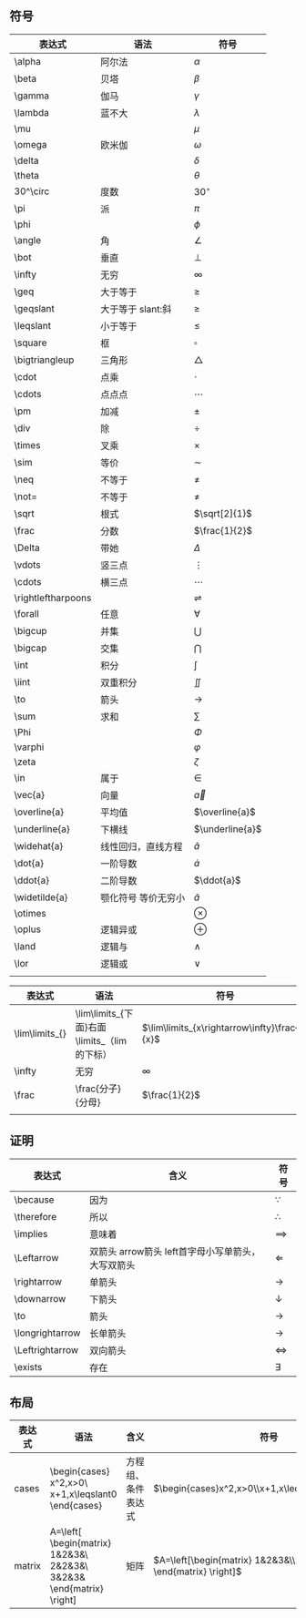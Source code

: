 
## 符号
| 表达式             | 语法                 | 符号                 |
| ------------------ | -------------------- | -------------------- |
| \alpha             | 阿尔法               | $\alpha$             |
| \beta              | 贝塔                 | $\beta$              |
| \gamma             | 伽马                 | $\gamma$             |
| \lambda            | 蓝不大               | $\lambda$            |
| \mu                |                      | $\mu$                |
| \omega             | 欧米伽               | $\omega$             |
| \delta             |                      | $\delta$             |
| \theta             |                      | $\theta$             |
| 30^\circ           | 度数                 | $30^\circ$           |
| \pi                | 派                   | $\pi$                |
| \phi               |                      | $\phi$               |
| \angle             | 角                   | $\angle$             |
| \bot               | 垂直                 | $\bot$               |
| \infty             | 无穷                 | $\infty$             |
| \geq               | 大于等于             | $\geq$               |
| \geqslant          | 大于等于   slant:斜  | $\geqslant$          |
| \leqslant          | 小于等于             | $\leqslant$          |
| \square            | 框                   | $\square$            |
| \bigtriangleup     | 三角形               | $\bigtriangleup$     |
| \cdot              | 点乘                 | $\cdot$              |
| \cdots             | 点点点               | $\cdots$             |
| \pm                | 加减                 | $\pm$                |
| \div               | 除                   | $\div$               |
| \times             | 叉乘                 | $\times$             |
| \sim               | 等价                 | $\sim$               |
| \neq               | 不等于               | $\neq$               |
| \not=              | 不等于               | $\not=$              |
| \sqrt              | 根式                 | $\sqrt[2]{1}$        |
| \frac              | 分数                 | $\frac{1}{2}$        |
| \Delta             | 带她                 | $\Delta$             |
| \vdots             | 竖三点               | $\vdots$             |
| \cdots             | 横三点               | $\cdots$             |
| \rightleftharpoons |                      | $\rightleftharpoons$ |
| \forall            | 任意                 | $\forall$            |
| \bigcup            | 并集                 | $\bigcup$            |
| \bigcap            | 交集                 | $\bigcap$            |
| \int               | 积分                 | $\int$               |
| \iint              | 双重积分             | $\iint$              |
| \to                | 箭头                 | $\to$                |
| \sum               | 求和                 | $\sum$               |
| \Phi               |                      | $\Phi$               |
| \varphi            |                      | $\varphi$            |
| \zeta              |                      | $\zeta$              |
| \in                | 属于                 | $\in$                |
| \vec{a}            | 向量                 | $\vec{a}$            |
| \overline{a}       | 平均值               | $\overline{a}$       |
| \underline{a}      | 下横线               | $\underline{a}$      |
| \widehat{a}        | 线性回归，直线方程   | $\widehat{a}$        |
| \dot{a}            | 一阶导数             | $\dot{a}$            |
| \ddot{a}           | 二阶导数             | $\ddot{a}$           |
| \widetilde{a}      | 颚化符号  等价无穷小 | $\widetilde{a}$      |
| \otimes            |                      | $\otimes$            |
| \oplus             | 逻辑异或             | $\oplus$             |
| \land              | 逻辑与               | $\land$              |
| \lor               | 逻辑或               | $\lor$               |
|                    |                      |                      |

| 表达式         | 语法                                             | 符号                                          |
| -------------- | ------------------------------------------------ | --------------------------------------------- |
| \lim\limits_{} | \lim\limits_{下面}右面     \limits_（lim的下标） | $\lim\limits_{x\rightarrow\infty}\frac{1}{x}$ |
| \infty         | 无穷                                             | $\infty$                                      |
| \frac          | \frac{分子}{分母}                                | $\frac{1}{2}$                                 |
|                |                                                  |                                               |

## 证明

| 表达式          | 含义                                               | 符号              |
| --------------- | -------------------------------------------------- | ----------------- |
| \because        | 因为                                               | $\because$        |
| \therefore      | 所以                                               | $\therefore$      |
| \implies        | 意味着                                             | $\implies$        |
| \Leftarrow      | 双箭头  arrow箭头 left首字母小写单箭头，大写双箭头 | $\Leftarrow$      |
| \rightarrow     | 单箭头                                             | $\rightarrow$     |
| \downarrow      | 下箭头                                             | $\downarrow$      |
| \to             | 箭头                                               | $\to$             |
| \longrightarrow | 长单箭头                                           | $\longrightarrow$ |
| \Leftrightarrow | 双向箭头                                           | $\Leftrightarrow$ |
| \exists         | 存在                                               | $\exists$         |

## 布局

| 表达式 | 语法                                                         | 含义               | 符号                                                         |
| ------ | ------------------------------------------------------------ | ------------------ | ------------------------------------------------------------ |
| cases  | \begin{cases}<br/>x^2,x>0\\<br/>x+1,x\leqslant0<br/>\end{cases} | 方程组、条件表达式 | $\begin{cases}x^2,x>0\\x+1,x\leqslant0\end{cases}$           |
| matrix | A=\left[ <br/>\begin{matrix} <br/>1&2&3&\\ <br/>2&2&3&\\ <br/>3&2&3& <br/>\end{matrix} <br/>\right] | 矩阵               | $A=\left[\begin{matrix} 1&2&3&\\2&2&3&\\3&2&3& \end{matrix} \right]$ |



